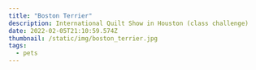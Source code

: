 ```yaml
---
title: "Boston Terrier"
description: International Quilt Show in Houston (class challenge)
date: 2022-02-05T21:10:59.574Z
thumbnail: /static/img/boston_terrier.jpg
tags:
  - pets
---
```

